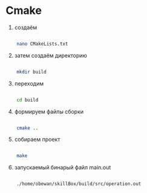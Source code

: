 # Cmake

1) создаём 

```sh

    nano CMakeLists.txt
```

2) затем создаём директорию 

```sh

    mkdir build
```

3) переходим 

```sh

    cd build
```

4) формируем файлы сборки 

```sh

    cmake ..
```

5) собираем проект 

```sh

    make
```
6) запускаемый бинарый файл main.out

```sh

    ./home/obewan/skillBox/build/src/operation.out
```
